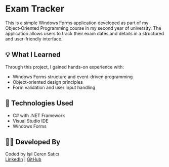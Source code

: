 # Exam Tracker

This is a simple Windows Forms application developed as part of my Object-Oriented Programming course in my second year of university. The application allows users to track their exam dates and details in a structured and user-friendly interface.

## 💡 What I Learned
Through this project, I gained hands-on experience with:
- Windows Forms structure and event-driven programming
- Object-oriented design principles
- Form validation and user input handling

## 🚀 Technologies Used
- C# with .NET Framework
- Visual Studio IDE
- Windows Forms

## 👩‍💻 Developed By
Coded by Işıl Ceren Satıcı  
[LinkedIn](https://www.linkedin.com/in/isilcerensatici) | [GitHub](https://github.com/isilcerensatici)
